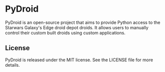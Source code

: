 # PyDroid

PyDroid is an open-source project that aims to provide Python access to the Starwars Galaxy's Edge droid depot droids. It allows users to manually control their custom built droids
using custom applications.

## License
PyDroid is released under the MIT license. See the LICENSE file for more details.

